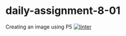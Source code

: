 # daily-assignment-8-01
Creating an image using P5
[![linter](https://github.com/Santiago-zavala-barrett/daily-assignment-8-01/workflows/linter/badge.svg)](https://github.com/marketplace/actions/super-linter)
